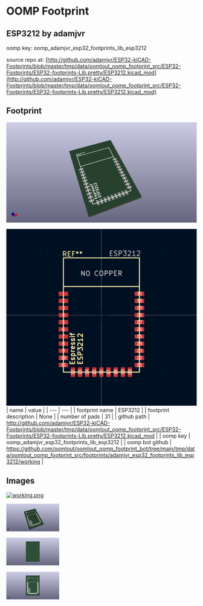 # OOMP Footprint  
## ESP3212  by adamjvr  
  
oomp key: oomp_adamjvr_esp32_footprints_lib_esp3212  
  
source repo at: [http://github.com/adamjvr/ESP32-kiCAD-Footprints/blob/master/tmp/data/oomlout_oomp_footprint_src/ESP32-Footprints/ESP32-footprints-Lib.pretty/ESP3212.kicad_mod](http://github.com/adamjvr/ESP32-kiCAD-Footprints/blob/master/tmp/data/oomlout_oomp_footprint_src/ESP32-Footprints/ESP32-footprints-Lib.pretty/ESP3212.kicad_mod)  
## Footprint  
  
[![working_kicad_pcb_3d.png](working_kicad_pcb_3d_600.png)](working_kicad_pcb_3d.png)  
  
[![working.png](working_600.png)](working.png)  
| name | value | 
| --- | --- | 
| footprint name | ESP3212 | 
| footprint description | None | 
| number of pads | 31 | 
| github path | http://github.com/adamjvr/ESP32-kiCAD-Footprints/blob/master/tmp/data/oomlout_oomp_footprint_src/ESP32-Footprints/ESP32-footprints-Lib.pretty/ESP3212.kicad_mod | 
| oomp key | oomp_adamjvr_esp32_footprints_lib_esp3212 | 
| oomp bot github | https://github.com/oomlout/oomlout_oomp_footprint_bot/tree/main/tmp/data/oomlout_oomp_footprint_src/footprints/adamjvr_esp32_footprints_lib_esp3212/working | 
## Images  
  
[![working.png](working_140.png)](working.png)  
  
[![working_kicad_pcb_3d.png](working_kicad_pcb_3d_140.png)](working_kicad_pcb_3d.png)  
  
[![working_kicad_pcb_3d_back.png](working_kicad_pcb_3d_back_140.png)](working_kicad_pcb_3d_back.png)  
  
[![working_kicad_pcb_3d_front.png](working_kicad_pcb_3d_front_140.png)](working_kicad_pcb_3d_front.png)  
